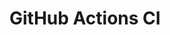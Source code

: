 # GitHub Actions CI











































































































































































































































































































































































































































































































